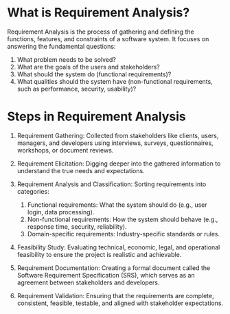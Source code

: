 # What is Requirement Analysis?
Requirement Analysis is the process of gathering and defining the functions, features, and constraints of a software system. It focuses on answering the fundamental questions:
1. What problem needs to be solved?
2. What are the goals of the users and stakeholders?
3. What should the system do (functional requirements)?
4. What qualities should the system have (non-functional requirements, such as performance, security, usability)?

# Steps in Requirement Analysis
1. Requirement Gathering:
Collected from stakeholders like clients, users, managers, and developers using interviews, surveys, questionnaires, workshops, or document reviews.

2. Requirement Elicitation:
Digging deeper into the gathered information to understand the true needs and expectations.

3. Requirement Analysis and Classification:
Sorting requirements into categories:

    1. Functional requirements: What the system should do (e.g., user login, data processing).
    2. Non-functional requirements: How the system should behave (e.g., response time, security, reliability).
    3. Domain-specific requirements: Industry-specific standards or rules.

4. Feasibility Study:
Evaluating technical, economic, legal, and operational feasibility to ensure the project is realistic and achievable.

5. Requirement Documentation:
Creating a formal document called the Software Requirement Specification (SRS), which serves as an agreement between stakeholders and developers.

6. Requirement Validation:
Ensuring that the requirements are complete, consistent, feasible, testable, and aligned with stakeholder expectations.
